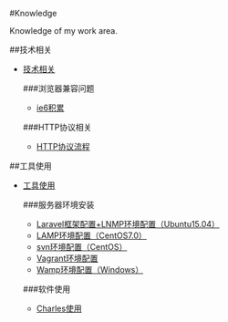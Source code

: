 #Knowledge

Knowledge of my work area.

##技术相关
- [技术相关](./技术相关/)

	###浏览器兼容问题
	- [ie6积累](./技术相关/ie6积累/)

    ###HTTP协议相关
    - [HTTP协议流程](./技术相关/HTTP协议流程/)

##工具使用
- [工具使用](./工具使用/)

	###服务器环境安装
	- [Laravel框架配置+LNMP环境配置（Ubuntu15.04）](./工具使用/Laravel框架配置+LNMP环境配置（Ubuntu15.04）)
	- [LAMP环境配置（CentOS7.0）](./工具使用/LAMP环境配置（CentOS7.0）)
	- [svn环境配置（CentOS）](./工具使用/svn环境配置（CentOS）)
	- [Vagrant环境配置](./工具使用/Vagrant环境配置)
	- [Wamp环境配置（Windows）](./工具使用/Wamp环境配置（Windows）)

	###软件使用
	- [Charles使用](./工具使用/Charles使用)